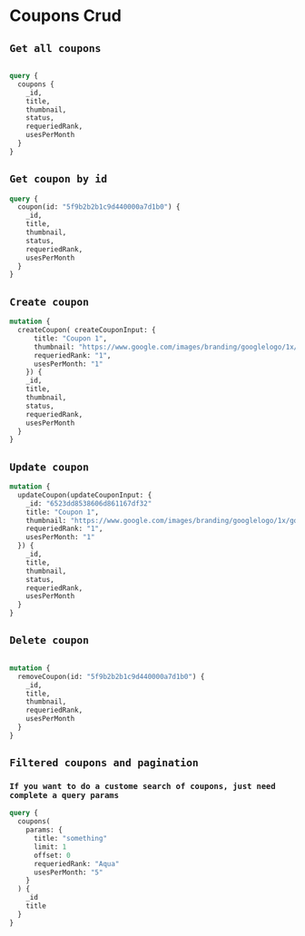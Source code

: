 # Coupons Crud

## `Get all coupons`

```graphql

query {
  coupons {
    _id,
    title,
    thumbnail,
    status,
    requeriedRank,
    usesPerMonth
  }
}

```

## `Get coupon by id`

```graphql
query {
  coupon(id: "5f9b2b2b1c9d440000a7d1b0") {
    _id,
    title,
    thumbnail,
    status,
    requeriedRank,
    usesPerMonth
  }
}

```

## `Create coupon`

```graphql
mutation {
  createCoupon( createCouponInput: {
      title: "Coupon 1",
      thumbnail: "https://www.google.com/images/branding/googlelogo/1x/googlelogo_color_272x92dp.png",
      requeriedRank: "1",
      usesPerMonth: "1"
    }) {
    _id,
    title,
    thumbnail,
    status,
    requeriedRank,
    usesPerMonth
  }
}
```

## `Update coupon`

```graphql
mutation {
  updateCoupon(updateCouponInput: {
    _id: "6523dd8538606d861167df32"
    title: "Coupon 1",
    thumbnail: "https://www.google.com/images/branding/googlelogo/1x/googlelogo_color_272x92dp.png",
    requeriedRank: "1",
    usesPerMonth: "1"
  }) {
    _id,
    title,
    thumbnail,
    status,
    requeriedRank,
    usesPerMonth
  }
}
```

## `Delete coupon`

```graphql

mutation {
  removeCoupon(id: "5f9b2b2b1c9d440000a7d1b0") {
    _id,
    title,
    thumbnail,
    requeriedRank,
    usesPerMonth
  }
}
```

## `Filtered coupons and pagination`

### `If you want to do a custome search of coupons, just need complete a query params`

```graphql
query {
  coupons(
    params: {
      title: "something"
      limit: 1
      offset: 0
      requeriedRank: "Aqua"
      usesPerMonth: "5"
    }
  ) {
    _id
    title
  }
}
```
